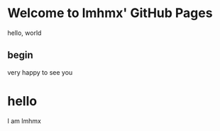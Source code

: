 # Welcome to lmhmx' GitHub Pages

hello, world

## begin

very happy to see you

# hello

I am lmhmx
